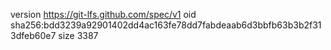 version https://git-lfs.github.com/spec/v1
oid sha256:bdd3239a92901402dd4ac163fe78dd7fabdeaab6d3bbfb63b3b2f313dfeb60e7
size 3387
